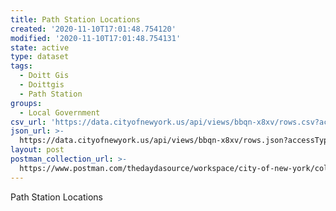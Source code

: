 ```yaml
---
title: Path Station Locations
created: '2020-11-10T17:01:48.754120'
modified: '2020-11-10T17:01:48.754131'
state: active
type: dataset
tags:
  - Doitt Gis
  - Doittgis
  - Path Station
groups:
  - Local Government
csv_url: 'https://data.cityofnewyork.us/api/views/bbqn-x8xv/rows.csv?accessType=DOWNLOAD'
json_url: >-
  https://data.cityofnewyork.us/api/views/bbqn-x8xv/rows.json?accessType=DOWNLOAD
layout: post
postman_collection_url: >-
  https://www.postman.com/thedaydasource/workspace/city-of-new-york/collection/15909983-b4ff21ef-f3e4-45b7-99ff-25377fb9cd6c
---
```

Path Station Locations
